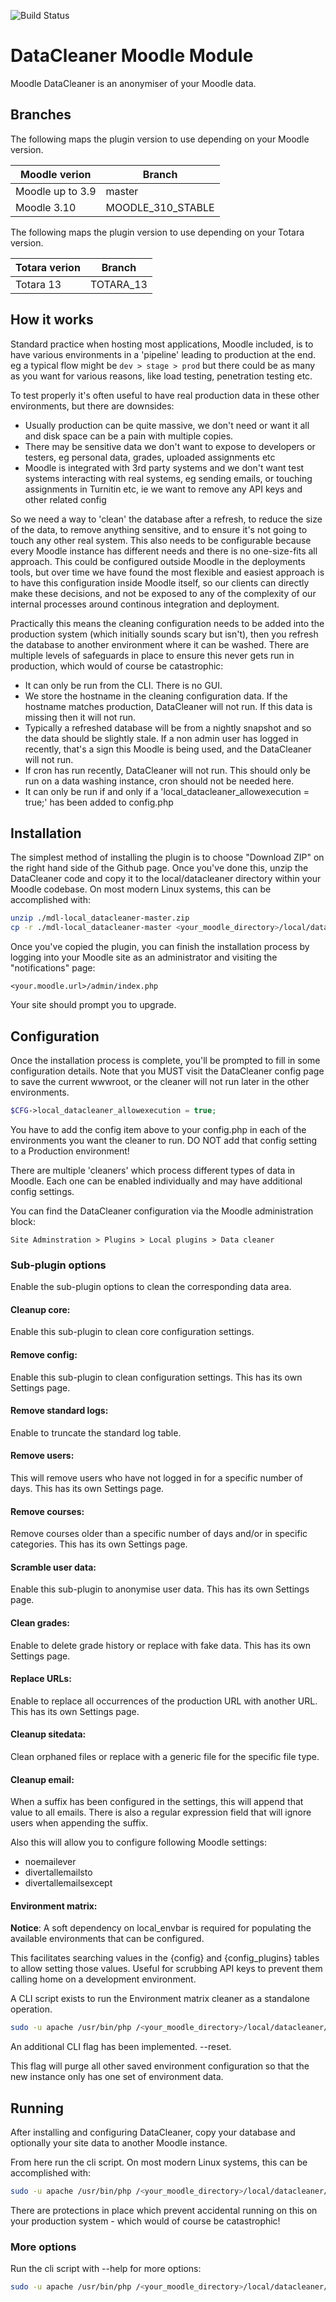 ![Build Status](https://github.com/catalyst/moodle-local_datacleaner//actions/workflows/ci.yml/badge.svg?branch=master)

# DataCleaner Moodle Module

Moodle DataCleaner is an anonymiser of your Moodle data.

## Branches ##

The following maps the plugin version to use depending on your Moodle version.

| Moodle verion     | Branch             |
| ----------------- | -------------------|
| Moodle up to 3.9  | master             |
| Moodle 3.10       | MOODLE_310_STABLE  |

The following maps the plugin version to use depending on your Totara version.

| Totara verion     | Branch             |
| ----------------- | -------------------|
| Totara 13         | TOTARA_13          |

## How it works

Standard practice when hosting most applications, Moodle included, is to have
various environments in a 'pipeline' leading to production at the end. eg a
typical flow might be `dev > stage > prod` but there could be as many as
you want for various reasons, like load testing, penetration testing etc.

To test properly it's often useful to have real production data in these other
environments, but there are downsides:

* Usually production can be quite massive, we don't need or want it all and
  disk space can be a pain with multiple copies.
* There may be sensitive data we don't want to expose to developers or
  testers, eg personal data, grades, uploaded assignments etc
* Moodle is integrated with 3rd party systems and we don't want test systems
  interacting with real systems, eg sending emails, or touching assignments in
  Turnitin etc, ie we want to remove any API keys and other related config

So we need a way to 'clean' the database after a refresh, to reduce the size of
the data, to remove anything sensitive, and to ensure it's not going to touch
any other real system. This also needs to be configurable because every Moodle
instance has different needs and there is no one-size-fits all approach. This
could be configured outside Moodle in the deployments tools, but over time we
have found the most flexible and easiest approach is to have this configuration
inside Moodle itself, so our clients can directly make these decisions, and not
be exposed to any of the complexity of our internal processes around continous
integration and deployment.

Practically this means the cleaning configuration needs to be added into the
production system (which initially sounds scary but isn't), then you refresh
the database to another environment where it can be washed. There are multiple
levels of safeguards in place to ensure this never gets run in production,
which would of course be catastrophic:

* It can only be run from the CLI. There is no GUI.
* We store the hostname in the cleaning configuration data. If the hostname
  matches production, DataCleaner will not run. If this data is missing then
  it will not run.
* Typically a refreshed database will be from a nightly snapshot and so the
  data should be slightly stale. If a non admin user has logged in recently,
  that's a sign this Moodle is being used, and the DataCleaner will not run.
* If cron has run recently, DataCleaner will not run. This should only be run
  on a data washing instance, cron should not be needed here.
* It can only be run if and only if a 'local_datacleaner_allowexecution = true;'
  has been added to config.php

## Installation

The simplest method of installing the plugin is to choose "Download ZIP" on the
right hand side of the Github page. Once you've done this, unzip the
DataCleaner code and copy it to the local/datacleaner directory within your
Moodle codebase. On most modern Linux systems, this can be accomplished with:

```sh
unzip ./mdl-local_datacleaner-master.zip
cp -r ./mdl-local_datacleaner-master <your_moodle_directory>/local/datacleaner
```

Once you've copied the plugin, you can finish the installation process by
logging into your Moodle site as an administrator and visiting the
"notifications" page:

`<your.moodle.url>/admin/index.php`

Your site should prompt you to upgrade.

## Configuration

Once the installation process is complete, you'll be prompted to fill in some
configuration details. Note that you MUST visit the DataCleaner config page to
save the current wwwroot, or the cleaner will not run later in the other
environments.

```php
$CFG->local_datacleaner_allowexecution = true;
```

You have to add the config item above to your config.php in each of the environments you
want the cleaner to run. DO NOT add that config setting to a Production environment!

There are multiple 'cleaners' which process different types of data in Moodle.
Each one can be enabled individually and may have additional config settings.

You can find the DataCleaner configuration via the Moodle administration block:

`Site Adminstration > Plugins > Local plugins > Data cleaner`

### Sub-plugin options

Enable the sub-plugin options to clean the corresponding data area.

#### Cleanup core:

Enable this sub-plugin to clean core configuration settings.

#### Remove config:

Enable this sub-plugin to clean configuration settings. This has its own Settings page.

#### Remove standard logs:

Enable to truncate the standard log table.

#### Remove users:

This will remove users who have not logged in for a specific number of days. This has its own Settings page.

#### Remove courses:

Remove courses older than a specific number of days and/or in specific categories. This has its own Settings page.

#### Scramble user data:

Enable this sub-plugin to anonymise user data. This has its own Settings page.

#### Clean grades:

Enable to delete grade history or replace with fake data. This has its own Settings page.

#### Replace URLs:

Enable to replace all occurrences of the production URL with another URL. This has its own Settings page.

#### Cleanup sitedata:

Clean orphaned files or replace with a generic file for the specific file type.

#### Cleanup email:

When a suffix has been configured in the settings, this will append that value to all emails.
There is also a regular expression field that will ignore users when appending the suffix.

Also this will allow you to configure following Moodle settings:
 - noemailever
 - divertallemailsto
 - divertallemailsexcept

#### Environment matrix:

**Notice**: A soft dependency on local_envbar is required for populating the available environments that can be configured.

This facilitates searching values in the {config} and {config_plugins} tables to allow setting those values. Useful for scrubbing API keys to prevent them calling home on a development environment.

A CLI script exists to run the Environment matrix cleaner as a standalone operation.

```sh
sudo -u apache /usr/bin/php /<your_moodle_directory>/local/datacleaner/environment_matrix/cli/matrix_replace.php --run
```

An additional CLI flag has been implemented. --reset.

This flag will purge all other saved environment configuration so that the new instance only has one set of environment data.

## Running

After installing and configuring DataCleaner, copy your database and optionally your site data to another Moodle instance.

From here run the cli script. On most modern Linux systems, this can be accomplished with:

```sh
sudo -u apache /usr/bin/php /<your_moodle_directory>/local/datacleaner/cli/clean.php --run
```

There are protections in place which prevent accidental running on this on your production system - which would of course be catastrophic!

### More options

Run the cli script with --help for more options:

```sh
sudo -u apache /usr/bin/php /<your_moodle_directory>/local/datacleaner/cli/clean.php --help
```

